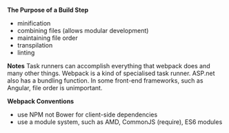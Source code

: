 **The Purpose of a Build Step**
- minification   
- combining files (allows modular development) 
- maintaining file order  
- transpilation  
- linting  

**Notes** 
Task runners can accomplish everything that webpack does and many other things. Webpack is a kind of specialised task runner. ASP.net also has a bundling function. In some front-end frameworks, such as Angular, file order is unimportant.

**Webpack Conventions**  
- use NPM not Bower for client-side dependencies   
- use a module system, such as AMD, CommonJS (require), ES6 modules  